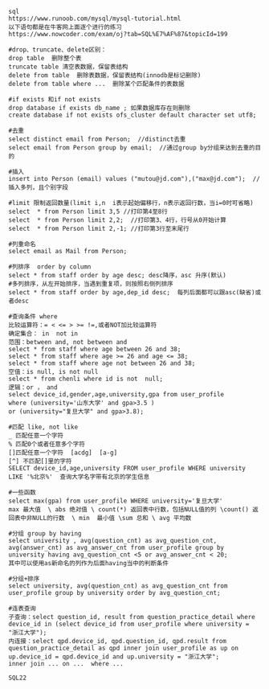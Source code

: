     sql
    https://www.runoob.com/mysql/mysql-tutorial.html
    以下语句都是在牛客网上面逐个进行的练习
    https://www.nowcoder.com/exam/oj?tab=SQL%E7%AF%87&topicId=199

    #drop、truncate、delete区别：
    drop table  删除整个表
    truncate table 清空表数据，保留表结构
    delete from table  删除表数据，保留表结构(innodb是标记删除)
    delete from table where ...  删除某个匹配条件的表数据

    #if exists 和if not exists 
    drop database if exists db_name ; 如果数据库存在则删除
    create database if not exists ofs_cluster default character set utf8; 
    
    #去重
    select distinct email from Person;  //distinct去重
    select email from Person group by email;  //通过group by分组来达到去重的目的

    #插入
    insert into Person (email) values ("mutou@jd.com"),("max@jd.com");  //插入多列，且个别字段

    #limit 限制返回数量(limit i,n  i表示起始偏移行，n表示返回行数，当i=0时可省略) select  * from Person limit 3,5 //打印第4至8行
    select  * from Person limit 2,2;  //打印第3、4行，行号从0开始计算
    select  * from Person limit 2,-1; //打印第3行至末尾行

    #列重命名
    select email as Mail from Person;

    #列排序  order by column
    select * from staff order by age desc; desc降序，asc 升序(默认)
    #多列排序，从左开始排序，当遇到重复项，则按照右侧列排序
    select * from staff order by age,dep_id desc;  每列后面都可以跟asc(缺省)或者desc

    #查询条件 where 
    比较运算符：= < <= > >= !=,或者NOT加比较运算符
    确定集合： in  not in
    范围：between and, not between and
    select * from staff where age between 26 and 38;
    select * from staff where age >= 26 and age <= 38;
    select * from staff where age not between 26 and 38;
    空值：is null, is not null
    select * from chenli where id is not  null;
    逻辑：or ， and
    select device_id,gender,age,university,gpa from user_profile
    where (university='山东大学' and gpa>3.5 )
    or (university="复旦大学" and gpa>3.8);

    #匹配 like, not like
    _ 匹配任意一个字符
    % 匹配0个或者任意多个字符
    []匹配任意一个字符  [acdg]  [a-g]
    [^] 不匹配[]里的字符
    SELECT device_id,age,university FROM user_profile WHERE university LIKE '%北京%'  查询大学名字带有北京的学生信息
    
    #一些函数
    select max(gpa) from user_profile WHERE university='复旦大学'
    max 最大值  \ abs 绝对值 \ count(*) 返回表中行数，包括NULL值的列 \count() 返回表中非NULL的行数  \ min  最小值 \sum 总和 \ avg 平均数

    #分组 group by having
    select university , avg(question_cnt) as avg_question_cnt, avg(answer_cnt) as avg_answer_cnt from user_profile group by university having avg_question_cnt <5 or avg_answer_cnt < 20;
    其中可以使用as新命名的列作为后面having当中的判断条件

    #分组+排序
    select university, avg(question_cnt) as avg_question_cnt from user_profile group by university order by avg_question_cnt;

    #连表查询
    子查询：select question_id, result from question_practice_detail where device_id in (select device_id from user_profile where university = "浙江大学");
    内连接：select qpd.device_id, qpd.question_id, qpd.result from question_practice_detail as qpd inner join user_profile as up on up.device_id = qpd.device_id and up.university = "浙江大学";
    inner join ... on ...  where ...

    SQL22
